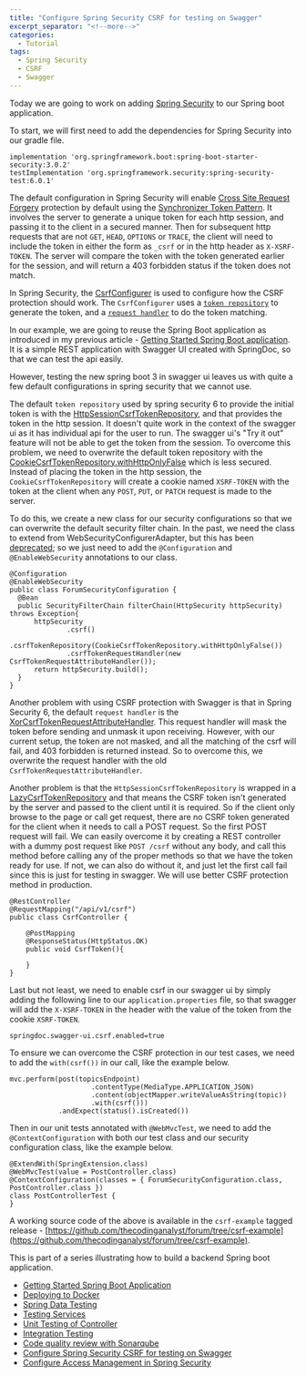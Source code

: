 ```yaml
---
title: "Configure Spring Security CSRF for testing on Swagger"
excerpt_separator: "<!--more-->"
categories:
  - Tutorial
tags:
  - Spring Security
  - CSRF
  - Swagger
---
```


Today we are going to work on adding [Spring Security](https://docs.spring.io/spring-security/reference/index.html) to our Spring boot application.  

To start, we will first need to add the dependencies for Spring Security into our gradle file.

```
implementation 'org.springframework.boot:spring-boot-starter-security:3.0.2'
testImplementation 'org.springframework.security:spring-security-test:6.0.1'
```

The default configuration in Spring Security will enable [Cross Site Request Forgery](https://docs.spring.io/spring-security/reference/features/exploits/csrf.html) protection by default using the [Synchronizer Token Pattern](https://docs.spring.io/spring-security/reference/features/exploits/csrf.html#csrf-protection-stp). It involves the server to generate a unique token for each http session, and passing it to the client in a secured manner. Then for subsequent http requests that are not `GET`, `HEAD`, `OPTIONS` or `TRACE`, the client will need to include the token in either the form as `_csrf` or in the http header as `X-XSRF-TOKEN`. The server will compare the token with the token generated earlier for the session, and will return a 403 forbidden status if the token does not match.

In Spring Security, the [CsrfConfigurer](https://docs.spring.io/spring-security/site/docs/current/api/org/springframework/security/config/annotation/web/configurers/CsrfConfigurer.html) is used to configure how the CSRF protection should work. The `CsrfConfigurer` uses a [`token repository`](https://docs.spring.io/spring-security/site/docs/current/api/org/springframework/security/web/csrf/CsrfTokenRepository.html) to generate the token, and a [`request handler`](https://docs.spring.io/spring-security/site/docs/current/api/org/springframework/security/web/csrf/CsrfTokenRequestHandler.html) to do the token matching. 

In our example, we are going to reuse the Spring Boot application as introduced in my previous article - [Getting Started Spring Boot application](https://www.thecodinganalyst.com/tutorial/Spring-boot-application-getting-started/). It is a simple REST application with Swagger UI created with SpringDoc, so that we can test the api easily. 

However, testing the new spring boot 3 in swagger ui leaves us with quite a few default configurations in spring security that we cannot use. 

The default `token repository` used by spring security 6 to provide the initial token is with the [HttpSessionCsrfTokenRepository](https://docs.spring.io/spring-security/site/docs/current/api/org/springframework/security/web/csrf/HttpSessionCsrfTokenRepository.html), and that provides the token in the http session. It doesn't quite work in the context of the swagger ui as it has individual api for the user to run. The swagger ui's "Try it out" feature will not be able to get the token from the session. To overcome this problem, we need to overwrite the default token repository with the [CookieCsrfTokenRepository.withHttpOnlyFalse](https://docs.spring.io/spring-security/site/docs/current/api/org/springframework/security/web/csrf/CookieCsrfTokenRepository.html#withHttpOnlyFalse()) which is less secured. Instead of placing the token in the http session, the `CookieCsrfTokenRepository` will create a cookie named `XSRF-TOKEN` with the token at the client when any `POST`, `PUT`, or `PATCH` request is made to the server. 

To do this, we create a new class for our security configurations so that we can overwrite the default security filter chain. In the past, we need the class to extend from WebSecurityConfigurerAdapter, but this has been [deprecated](https://spring.io/blog/2022/02/21/spring-security-without-the-websecurityconfigureradapter); so we just need to add the `@Configuration` and `@EnableWebSecurity` annotations to our class.

```
@Configuration
@EnableWebSecurity
public class ForumSecurityConfiguration {
  @Bean
  public SecurityFilterChain filterChain(HttpSecurity httpSecurity) throws Exception{
      httpSecurity
              .csrf()
              .csrfTokenRepository(CookieCsrfTokenRepository.withHttpOnlyFalse())
              .csrfTokenRequestHandler(new CsrfTokenRequestAttributeHandler());
      return httpSecurity.build();
  }
}
```

Another problem with using CSRF protection with Swagger is that in Spring Security 6, the default `request handler` is the [XorCsrfTokenRequestAttributeHandler](https://docs.spring.io/spring-security/site/docs/current/api/org/springframework/security/web/csrf/XorCsrfTokenRequestAttributeHandler.html). This request handler will mask the token before sending and unmask it upon receiving. However, with our current setup, the token are not masked, and all the matching of the csrf will fail, and 403 forbidden is returned instead. So to overcome this, we overwrite the request handler with the old `CsrfTokenRequestAttributeHandler`. 

Another problem is that the `HttpSessionCsrfTokenRepository` is wrapped in a [LazyCsrfTokenRepository](https://docs.spring.io/spring-security/site/docs/current/api/org/springframework/security/web/csrf/LazyCsrfTokenRepository.html) and that means the CSRF token isn't generated by the server and passed to the client until it is required. So if the client only browse to the page or call get request, there are no CSRF token generated for the client when it needs to call a POST request. So the first POST request will fail. We can easily overcome it by creating a REST controller with a dummy post request like `POST /csrf` without any body, and call this method before calling any of the proper methods so that we have the token ready for use. If not, we can also do without it, and just let the first call fail since this is just for testing in swagger. We will use better CSRF protection method in production.

```
@RestController
@RequestMapping("/api/v1/csrf")
public class CsrfController {

    @PostMapping
    @ResponseStatus(HttpStatus.OK)
    public void CsrfToken(){

    }
}
```

Last but not least, we need to enable csrf in our swagger ui by simply adding the following line to our `application.properties` file, so that swagger will add the `X-XSRF-TOKEN` in the header with the value of the token from the cookie `XSRF-TOKEN`. 

```
springdoc.swagger-ui.csrf.enabled=true
```

To ensure we can overcome the CSRF protection in our test cases, we need to add the `with(csrf())` in our call, like the example below.

```
mvc.perform(post(topicsEndpoint)
                    .contentType(MediaType.APPLICATION_JSON)
                    .content(objectMapper.writeValueAsString(topic))
                    .with(csrf()))
            .andExpect(status().isCreated())
```

Then in our unit tests annotated with `@WebMvcTest`, we need to add the `@ContextConfiguration` with both our test class and our security configuration class, like the example below.

```
@ExtendWith(SpringExtension.class)
@WebMvcTest(value = PostController.class)
@ContextConfiguration(classes = { ForumSecurityConfiguration.class, PostController.class })
class PostControllerTest {
}
```

A working source code of the above is available in the `csrf-example` tagged release - [https://github.com/thecodinganalyst/forum/tree/csrf-example](https://github.com/thecodinganalyst/forum/tree/csrf-example).

This is part of a series illustrating how to build a backend Spring boot application.
- [Getting Started Spring Boot Application](https://thecodinganalyst.github.io/tutorial/Spring-boot-application-getting-started/)
- [Deploying to Docker](https://thecodinganalyst.github.io/tutorial/Deploying-mult-container-application-to-docker/)
- [Spring Data Testing](https://thecodinganalyst.github.io/tutorial/how-to-test-spring-data-repository/)
- [Testing Services](https://thecodinganalyst.github.io/tutorial/how-to-test-services-in-a-spring-boot-application/)
- [Unit Testing of Controller](https://thecodinganalyst.github.io/tutorial/how-to-unit-test-rest-controller-in-a-spring-boot-application/)
- [Integration Testing](https://thecodinganalyst.github.io/knowledgebase/how-to-do-integration-testing-in-spring-boot-rest-application/)
- [Code quality review with Sonarqube](https://www.thecodinganalyst.com/tutorial/integrate-code-quality-review-with-sonarqube/)
- [Configure Spring Security CSRF for testing on Swagger](https://www.thecodinganalyst.com/tutorial/Configure-spring-security-csrf-for-testing-on-swagger/)
- [Configure Access Management in Spring Security](https://www.thecodinganalyst.com/tutorial/how-to-configure-access-management-in-spring-security/)